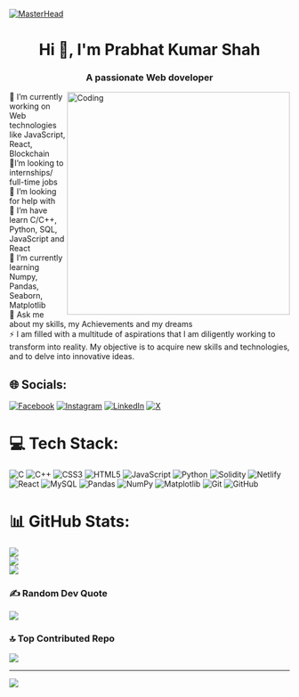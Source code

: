 [![MasterHead](https://myweb2002.w3spaces.com/New-PNC-Animated-Banners.gif)](https://myweb2002.w3spaces.com/New-PNC-Animated-Banners.gif)<h1 align="center">
<h1 align="center">Hi 👋, I'm Prabhat Kumar Shah</h1>
<h3 align="center">A passionate Web doveloper</h3>
<img align="right" alt="Coding" width="400" src="https://camo.githubusercontent.com/7de37139d0b4c1ce40865e799b446c0e963a3dd8fb68d239707237c40604fa3d/68747470733a2f2f63646e2e6472696262626c652e636f6d2f75736572732f3733303730332f73637265656e73686f74732f363538313234332f6176656e746f2e676966">


🔭 I’m currently working on Web technologies like JavaScript, React, Blockchain<br>👯I’m looking to internships/ full-time jobs<br>🤝 I’m looking for help with<br>🌱 I’m have learn C/C++, Python, SQL, JavaScript and React<br>🌱 I’m currently learning Numpy, Pandas, Seaborn, Matplotlib<br>💬 Ask me about my skills, my Achievements and my dreams<br>⚡ I am filled with a multitude of aspirations that I am diligently working to transform into reality. My objective is to acquire new skills and technologies, and to delve into innovative ideas.


## 🌐 Socials:
[![Facebook](https://img.shields.io/badge/Facebook-%231877F2.svg?logo=Facebook&logoColor=white)](https://facebook.com/Prabhat12112002) [![Instagram](https://img.shields.io/badge/Instagram-%23E4405F.svg?logo=Instagram&logoColor=white)](https://instagram.com/prabhat_shah12) [![LinkedIn](https://img.shields.io/badge/LinkedIn-%230077B5.svg?logo=linkedin&logoColor=white)](https://linkedin.com/in/prabhat-kumar-shah-8a8563162) [![X](https://img.shields.io/badge/X-black.svg?logo=X&logoColor=white)](https://x.com/Prabhat18469695) 

# 💻 Tech Stack:
![C](https://img.shields.io/badge/c-%2300599C.svg?style=for-the-badge&logo=c&logoColor=white) ![C++](https://img.shields.io/badge/c++-%2300599C.svg?style=for-the-badge&logo=c%2B%2B&logoColor=white) ![CSS3](https://img.shields.io/badge/css3-%231572B6.svg?style=for-the-badge&logo=css3&logoColor=white) ![HTML5](https://img.shields.io/badge/html5-%23E34F26.svg?style=for-the-badge&logo=html5&logoColor=white) ![JavaScript](https://img.shields.io/badge/javascript-%23323330.svg?style=for-the-badge&logo=javascript&logoColor=%23F7DF1E) ![Python](https://img.shields.io/badge/python-3670A0?style=for-the-badge&logo=python&logoColor=ffdd54) ![Solidity](https://img.shields.io/badge/Solidity-%23363636.svg?style=for-the-badge&logo=solidity&logoColor=white) ![Netlify](https://img.shields.io/badge/netlify-%23000000.svg?style=for-the-badge&logo=netlify&logoColor=#00C7B7) ![React](https://img.shields.io/badge/react-%2320232a.svg?style=for-the-badge&logo=react&logoColor=%2361DAFB) ![MySQL](https://img.shields.io/badge/mysql-4479A1.svg?style=for-the-badge&logo=mysql&logoColor=white) ![Pandas](https://img.shields.io/badge/pandas-%23150458.svg?style=for-the-badge&logo=pandas&logoColor=white) ![NumPy](https://img.shields.io/badge/numpy-%23013243.svg?style=for-the-badge&logo=numpy&logoColor=white) ![Matplotlib](https://img.shields.io/badge/Matplotlib-%23ffffff.svg?style=for-the-badge&logo=Matplotlib&logoColor=black) ![Git](https://img.shields.io/badge/git-%23F05033.svg?style=for-the-badge&logo=git&logoColor=white) ![GitHub](https://img.shields.io/badge/github-%23121011.svg?style=for-the-badge&logo=github&logoColor=white)
# 📊 GitHub Stats:
![](https://github-readme-stats.vercel.app/api?username=Prabhat12112002&theme=nightowl&hide_border=false&include_all_commits=false&count_private=false)<br/>
![](https://github-readme-streak-stats.herokuapp.com/?user=Prabhat12112002&theme=nightowl&hide_border=false)<br/>
![](https://github-readme-stats.vercel.app/api/top-langs/?username=Prabhat12112002&theme=nightowl&hide_border=false&include_all_commits=false&count_private=false&layout=compact)

### ✍️ Random Dev Quote
![](https://quotes-github-readme.vercel.app/api?type=horizontal&theme=radical)

### 🔝 Top Contributed Repo
![](https://github-contributor-stats.vercel.app/api?username=Prabhat12112002&limit=5&theme=tokyonight&combine_all_yearly_contributions=true)

---
[![](https://visitcount.itsvg.in/api?id=Prabhat12112002&icon=0&color=0)](https://visitcount.itsvg.in)

<!-- Proudly created with GPRM ( https://gprm.itsvg.in ) -->
